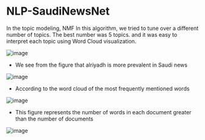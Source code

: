 # NLP-SaudiNewsNet


In the topic modeling, NMF In this algorithm, we tried to tune over a different number of topics. The best number was 5 topics. and it was easy to interpret each topic using Word Cloud visualization.

![image](https://user-images.githubusercontent.com/79373504/148458274-80b877f7-58ba-489b-9c1e-bd96d8f1c902.png)

* We see from the figure that alriyadh is more prevalent in Saudi news
     
![image](https://user-images.githubusercontent.com/79373504/148458340-ff8f729a-6966-42dd-abc5-5ca215b230eb.png)

* According to the word cloud of the most frequently mentioned words
     
![image](https://user-images.githubusercontent.com/79373504/148458392-a2decfba-e255-4dcc-9efd-d5aff4c73a1d.png)

* This figure represents the number of words in each document greater than the number of documents
     
![image](https://user-images.githubusercontent.com/79373504/148458445-de4177ad-feff-44b7-a2a9-1bbc966f4e65.png)




